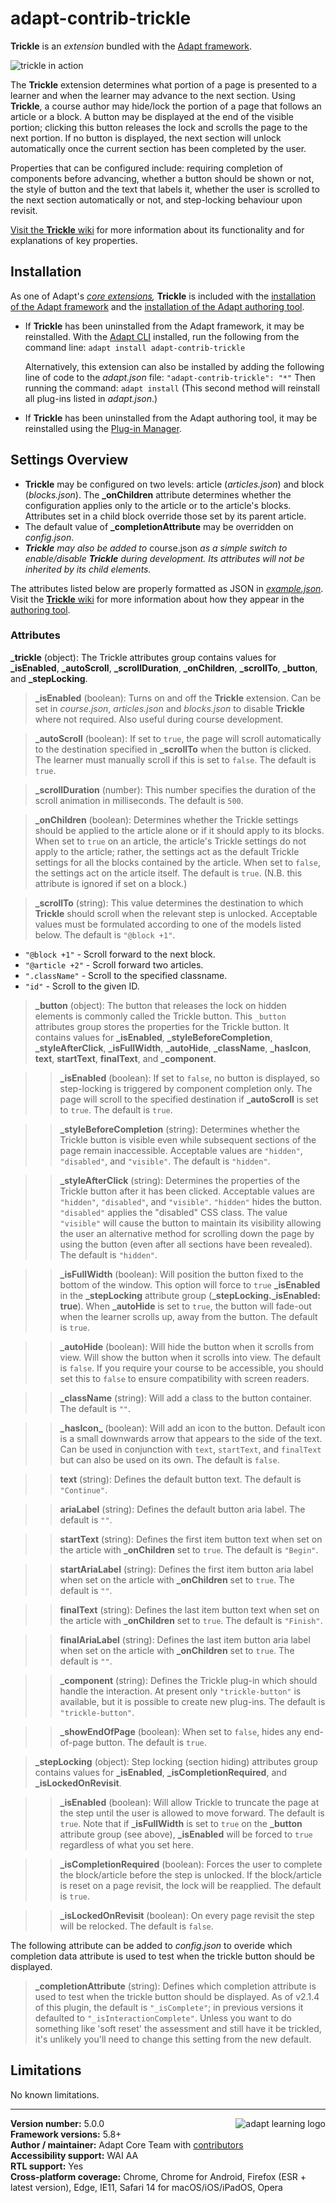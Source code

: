 # adapt-contrib-trickle

**Trickle** is an *extension* bundled with the [Adapt framework](https://github.com/adaptlearning/adapt_framework).

<img src="https://github.com/adaptlearning/documentation/blob/master/04_wiki_assets/plug-ins/images/trickle01.gif" alt="trickle in action">

The **Trickle** extension determines what portion of a page is presented to a learner and when the learner may advance to the next section. Using **Trickle**, a course author may hide/lock the portion of a page that follows an article or a block. A button may be displayed at the end of the visible portion; clicking this button releases the lock and scrolls the page to the next portion. If no button is displayed, the next section will unlock automatically once the current section has been completed by the user.

Properties that can be configured include: requiring completion of components before advancing, whether a button should be shown or not, the style of button and the text that labels it, whether the user is scrolled to the next section automatically or not, and step-locking behaviour upon revisit.

[Visit the **Trickle** wiki](https://github.com/adaptlearning/adapt-contrib-trickle/wiki) for more information about its functionality and for explanations of key properties.

## Installation

As one of Adapt's *[core extensions](https://github.com/adaptlearning/adapt_framework/wiki/Core-Plug-ins-in-the-Adapt-Learning-Framework#extensions),* **Trickle** is included with the [installation of the Adapt framework](https://github.com/adaptlearning/adapt_framework/wiki/Manual-installation-of-the-Adapt-framework#installation) and the [installation of the Adapt authoring tool](https://github.com/adaptlearning/adapt_authoring/wiki/Installing-Adapt-Origin).

* If **Trickle** has been uninstalled from the Adapt framework, it may be reinstalled.
With the [Adapt CLI](https://github.com/adaptlearning/adapt-cli) installed, run the following from the command line:
`adapt install adapt-contrib-trickle`

    Alternatively, this extension can also be installed by adding the following line of code to the *adapt.json* file:
    `"adapt-contrib-trickle": "*"`
    Then running the command:
    `adapt install`
    (This second method will reinstall all plug-ins listed in *adapt.json*.)

* If **Trickle** has been uninstalled from the Adapt authoring tool, it may be reinstalled using the [Plug-in Manager](https://github.com/adaptlearning/adapt_authoring/wiki/Plugin-Manager).

## Settings Overview

- **Trickle** may be configured on two levels: article (*articles.json*) and block (*blocks.json*). The **\_onChildren** attribute determines whether the configuration applies only to the article or to the article's blocks. Attributes set in a child block override those set by its parent article.
- The default value of **\_completionAttribute** may be overridden on _config.json_.
- _**Trickle** may also be added to_ course.json _as a simple switch to enable/disable **Trickle** during development. Its attributes will not be inherited by its child elements._

The attributes listed below are properly formatted as JSON in [*example.json*](https://github.com/adaptlearning/adapt-contrib-trickle/blob/master/example.json).  Visit the [**Trickle** wiki](https://github.com/adaptlearning/adapt-contrib-trickle/wiki) for more information about how they appear in the [authoring tool](https://github.com/adaptlearning/adapt_authoring/wiki).

### Attributes

**\_trickle** (object): The Trickle attributes group contains values for **\_isEnabled**, **\_autoScroll**, **\_scrollDuration**, **\_onChildren**, **\_scrollTo**, **\_button**, and **\_stepLocking**.

>**\_isEnabled** (boolean):  Turns on and off the **Trickle** extension. Can be set in *course.json*, *articles.json* and *blocks.json* to disable **Trickle** where not required. Also useful during course development.

>**\_autoScroll** (boolean):  If set to `true`, the page will scroll automatically to the destination specified in **\_scrollTo** when the button is clicked. The learner must manually scroll if this is set to `false`. The default is `true`.

>**\_scrollDuration** (number):  This number specifies the duration of the scroll animation in milliseconds. The default is `500`.

>**\_onChildren** (boolean):  Determines whether the Trickle settings should be applied to the article alone or if it should apply to its blocks. When set to `true` on an article, the article's Trickle settings do not apply to the article; rather, the settings act as the default Trickle settings for all the blocks contained by the article. When set to `false`, the settings act on the article itself. The default is `true`. (N.B. this attribute is ignored if set on a block.)

>**\_scrollTo** (string):  This value determines the destination to which **Trickle** should scroll when the relevant step is unlocked. Acceptable values must be formulated according to one of the models listed below. The default is `"@block +1"`.
- `"@block +1"` - Scroll forward to the next block.
- `"@article +2"` - Scroll forward two articles.
- `".className"` - Scroll to the specified classname.
- `"id"` - Scroll to the given ID.

>**\_button** (object): The button that releases the lock on hidden elements is commonly called the Trickle button. This `_button` attributes group stores the properties for the Trickle button. It contains values for **\_isEnabled**, **\_styleBeforeCompletion**, **\_styleAfterClick**, **\_isFullWidth**, **\_autoHide**, **\_className**, **\_hasIcon**, **text**, **startText**, **finalText**, and **\_component**.

>>**\_isEnabled** (boolean):  If set to `false`, no button is displayed, so step-locking is triggered by component completion only. The page will scroll to the specified destination if **\_autoScroll** is set to `true`. The default is `true`.

>>**\_styleBeforeCompletion** (string):  Determines whether the Trickle button is visible even while subsequent sections of the page remain inaccessible. Acceptable values are `"hidden"`, `"disabled"`, and `"visible"`. The default is `"hidden"`.

>>**\_styleAfterClick** (string): Determines the properties of the Trickle button after it has been clicked. Acceptable values are `"hidden"`, `"disabled"`, and `"visible"`. `"hidden"` hides the button. `"disabled"` applies the "disabled" CSS class. The value `"visible"` will cause the button to maintain its visibility allowing the user an alternative method for scrolling down the page by using the button (even after all sections have been revealed). The default is `"hidden"`.

>>**\_isFullWidth** (boolean):  Will position the button fixed to the bottom of the window. This option will force to `true`  **\_isEnabled** in the **\_stepLocking** attribute group (**\_stepLocking.\_isEnabled: true**). When **\_autoHide** is set to `true`, the button will fade-out when the learner scrolls up, away from the button. The default is `true`.

>>**\_autoHide** (boolean):  Will hide the button when it scrolls from view.  Will show the button when it scrolls into view. The default is `false`. If you require your course to be accessible, you should set this to `false` to ensure compatibility with screen readers.

>>**\_className** (string):  Will add a class to the button container. The default is `""`.

>>**\_hasIcon_** (boolean):  Will add an icon to the button. Default icon is a small downwards arrow that appears to the side of the text. Can be used in conjunction with `text`, `startText`, and `finalText` but can also be used on its own. The default is `false`.

>>**text** (string):  Defines the default button text. The default is `"Continue"`.

>>**ariaLabel** (string):  Defines the default button aria label. The default is `""`.

>>**startText** (string):  Defines the first item button text when set on the article with **\_onChildren** set to `true`. The default is `"Begin"`.

>>**startAriaLabel** (string):  Defines the first item button aria label when set on the article with **\_onChildren** set to `true`. The default is `""`.

>>**finalText** (string):  Defines the last item button text when set on the article with **\_onChildren** set to `true`. The default is `"Finish"`.

>>**finalAriaLabel** (string):  Defines the last item button aria label when set on the article with **\_onChildren** set to `true`. The default is `""`.

>>**\_component** (string):  Defines the Trickle plug-in which should handle the interaction. At present only `"trickle-button"` is available, but it is possible to create new plug-ins. The default is `"trickle-button"`.

>>**\_showEndOfPage** (boolean):  When set to `false`, hides any end-of-page button. The default is `true`.

>**\_stepLocking** (object):  Step locking (section hiding) attributes group contains values for **\_isEnabled**, **\_isCompletionRequired**, and **\_isLockedOnRevisit**.

>>**\_isEnabled** (boolean):  Will allow Trickle to truncate the page at the step until the user is allowed to move forward. The default is `true`. Note that if **\_isFullWidth** is set to `true` on the **\_button** attribute group (see above), **\_isEnabled** will be forced to `true` regardless of what you set here.

>>**\_isCompletionRequired** (boolean):  Forces the user to complete the block/article before the step is unlocked. If the block/article is reset on a page revisit, the lock will be reapplied. The default is `true`.

>>**\_isLockedOnRevisit** (boolean):  On every page revisit the step will be relocked. The default is `false`.

The following attribute can be added to *config.json* to overide which completion data attribute is used to test when the trickle button should be displayed.

>**\_completionAttribute** (string): Defines which completion attribute is used to test when the trickle button should be displayed. As of v2.1.4 of this plugin, the default is `"_isComplete"`; in previous versions it defaulted to `"_isInteractionComplete"`. Unless you want to do something like 'soft reset' the assessment and still have it be trickled, it's unlikely you'll need to change this setting from the new default.

## Limitations

No known limitations.

----------------------------
**Version number:**  5.0.0  <a href="https://community.adaptlearning.org/" target="_blank"><img src="https://github.com/adaptlearning/documentation/blob/master/04_wiki_assets/plug-ins/images/adapt-logo-mrgn-lft.jpg" alt="adapt learning logo" align="right"></a>  
**Framework versions:**  5.8+  
**Author / maintainer:** Adapt Core Team with [contributors](https://github.com/adaptlearning/adapt-contrib-trickle/graphs/contributors)  
**Accessibility support:** WAI AA  
**RTL support:** Yes  
**Cross-platform coverage:** Chrome, Chrome for Android, Firefox (ESR + latest version), Edge, IE11, Safari 14 for macOS/iOS/iPadOS, Opera  
